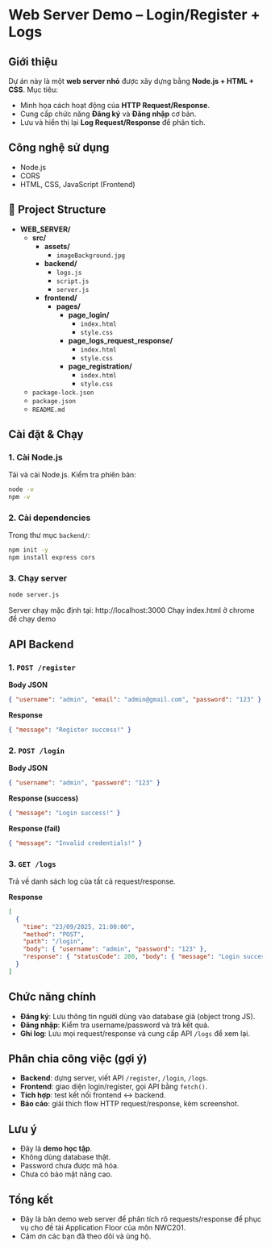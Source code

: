 # Web Server Demo – Login/Register + Logs

## Giới thiệu

Dự án này là một **web server nhỏ** được xây dựng bằng **Node.js + HTML + CSS**. Mục tiêu:

* Minh họa cách hoạt động của **HTTP Request/Response**.
* Cung cấp chức năng **Đăng ký** và **Đăng nhập** cơ bản.
* Lưu và hiển thị lại **Log Request/Response** để phân tích.

## Công nghệ sử dụng

* Node.js
* CORS
* HTML, CSS, JavaScript (Frontend)


## 📂 Project Structure

- **WEB_SERVER/**
  - **src/**
    - **assets/**
      - `imageBackground.jpg`
    - **backend/**
      - `logs.js`
      - `script.js`
      - `server.js`
    - **frontend/**
      - **pages/**
        - **page_login/**
          - `index.html`
          - `style.css`
        - **page_logs_request_response/**
          - `index.html`
          - `style.css`
        - **page_registration/**
          - `index.html`
          - `style.css`
  - `package-lock.json`
  - `package.json`
  - `README.md`



## Cài đặt & Chạy

### 1. Cài Node.js

Tải và cài Node.js. Kiểm tra phiên bản:

```bash
node -v
npm -v
```

### 2. Cài dependencies

Trong thư mục `backend/`:

```bash
npm init -y
npm install express cors
```

### 3. Chạy server

```bash
node server.js
```

Server chạy mặc định tại: http://localhost:3000
Chạy index.html ở chrome để chạy demo

## API Backend

### 1. `POST /register`

**Body JSON**

```json
{ "username": "admin", "email": "admin@gmail.com", "password": "123" }
```

**Response**

```json
{ "message": "Register success!" }
```

### 2. `POST /login`

**Body JSON**

```json
{ "username": "admin", "password": "123" }
```

**Response (success)**

```json
{ "message": "Login success!" }
```

**Response (fail)**

```json
{ "message": "Invalid credentials!" }
```

### 3. `GET /logs`

Trả về danh sách log của tất cả request/response.

**Response**

```json
[
  {
    "time": "23/09/2025, 21:00:00",
    "method": "POST",
    "path": "/login",
    "body": { "username": "admin", "password": "123" },
    "response": { "statusCode": 200, "body": { "message": "Login success!" } }
  }
]
```

## Chức năng chính

* **Đăng ký**: Lưu thông tin người dùng vào database giả (object trong JS).
* **Đăng nhập**: Kiểm tra username/password và trả kết quả.
* **Ghi log**: Lưu mọi request/response và cung cấp API `/logs` để xem lại.

## Phân chia công việc (gợi ý)

* **Backend**: dựng server, viết API `/register`, `/login`, `/logs`.
* **Frontend**: giao diện login/register, gọi API bằng `fetch()`.
* **Tích hợp**: test kết nối frontend ↔ backend.
* **Báo cáo**: giải thích flow HTTP request/response, kèm screenshot.

## Lưu ý

* Đây là **demo học tập**.
* Không dùng database thật.
* Password chưa được mã hóa.
* Chưa có bảo mật nâng cao.

## Tổng kết
* Đây là bản demo web server để phân tích rõ requests/response để phục vụ cho đề tài Application Floor của môn NWC201.
* Cảm ơn các bạn đã theo dõi và ủng hộ.
